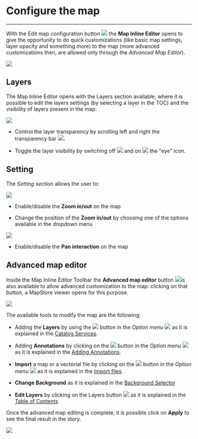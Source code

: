 # Configure the map
**********************

With the Edit map configuration button <img src="../img/button/configure-map-button.jpg" class="ms-docbutton"/> the **Map Inline Editor** opens to give the opportunity to do quick customizations (like basic map settings, layer opacity and something more) to the map (more advanced customizations then, are allowed only through the *Advanced Map Editor*).

<img src="../img/configure-map/configure-map.jpg" class="ms-docimage"/>

## Layers 

The Map Inline Editor opens with the Layers section available, where it is possible to edit the layers settings (by selecting a layer in the TOC) and the visibility of layers present in the map:

<img src="../img/configure-map/layers-conf.jpg" class="ms-docimage"/>

* Control the layer transparency by scrolling left and right the transparency bar <img src="../img/button/transparency-bar.jpg" class="ms-docbutton" style="max-height:20px"/>.

* Toggle the layer visibility by switching off <img src="../img/button/eyeoff.jpg" class="ms-docbutton"/> and on <img src="../img/button/eyeon.jpg" class="ms-docbutton"/> the "eye" icon.

## Setting 

The *Setting section* allows the user to:

<img src="../img/configure-map/setting-conf.jpg" class="ms-docimage"/>

* Enable/disable the **Zoom in/out** on the map

* Change the position of the **Zoom in/out** by choosing one of the options available in the dropdown menu

<img src="../img/configure-map/position-zoom.jpg" class="ms-docimage"/>

* Enable/disable the **Pan interaction** on the map

## Advanced map editor

Inside the Map Inline Editor Toolbar the **Advanced map editor** button <img src="../img/button/edit_button.jpg" class="ms-docbutton"/>is also available to allow advanced customization to the map: clicking on that button, a MapStore viewer opens for this purpose.

<img src="../img/configure-map/ad-edit-map.jpg" class="ms-docimage"/>

The available tools to modify the map are the following:

* Adding the **Layers** by using the <img src="../img/button/catalog-option.jpg" class="ms-docbutton" style="max-height:20px;"/> button in the *Option menu* <img src="../img/button/burger.jpg" class="ms-docbutton"/> as it is explained in the [Catalog Services](catalog.md).

* Adding  **Annotations** by clicking on the <img src="../img/button/annotation-option.jpg" class="ms-docbutton" style="max-height:20px;"/> button in the *Option menu* <img src="../img/button/burger.jpg" class="ms-docbutton"/> as it is explained in the [Adding Annotations](annotations.md).

* **Import** a map or a vectorial file by clicking on the <img src="../img/button/import-button.jpg" class="ms-docbutton" style="max-height:20px;"/> button in the *Option menu* <img src="../img/button/burger.jpg" class="ms-docbutton"/> as it is explained in the [Import files](import.md).

* **Change Background** as it is explained in the [Background Selector](background.md)

* **Edit Layers** by clicking on the Layers button <img src="../img/button/show-layers.jpg" class="ms-docbutton"/> as it is explained in the [Table of Contents](toc.md)

Once the advanced map editing is complete, it is possible click on **Apply** to see the final result in the story.

<img src="../img/configure-map/map-backg-inline.jpg" class="ms-docimage"/>